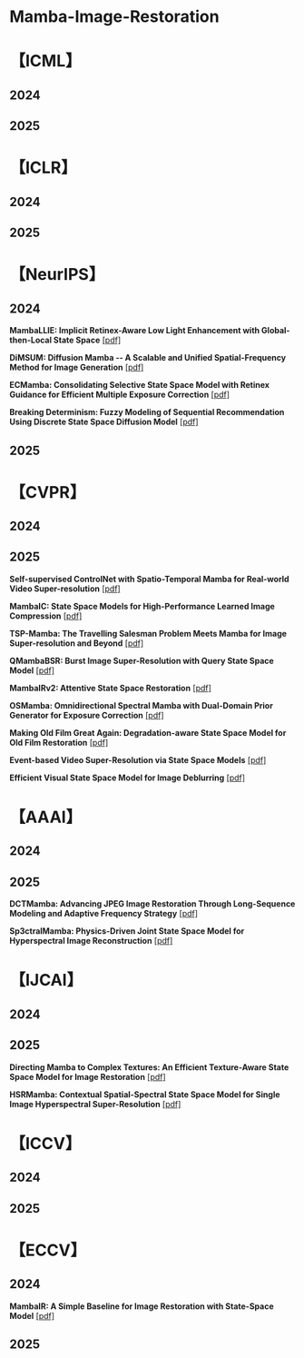 # Mamba-Image-Restoration
# 【ICML】
## 2024
## 2025

# 【ICLR】
## 2024
## 2025

# 【NeurIPS】
## 2024
**MambaLLIE: Implicit Retinex-Aware Low Light Enhancement with Global-then-Local State Space** [[pdf]]( https://proceedings.neurips.cc/paper_files/paper/2024/file/30699996ff411d48903c9752b782a5c1-Paper-Conference.pdf)

**DiMSUM: Diffusion Mamba -- A Scalable and Unified Spatial-Frequency Method for Image Generation** [[pdf]](https://proceedings.neurips.cc/paper_files/paper/2024/file/39bc6e3cbf5a1991d33dc10ebff9a9cf-Paper-Conference.pdf)

**ECMamba: Consolidating Selective State Space Model with Retinex Guidance for Efficient Multiple Exposure Correction** [[pdf]](https://proceedings.neurips.cc/paper_files/paper/2024/file/5fd68e1c262099f846733435d620d574-Paper-Conference.pdf)

**Breaking Determinism: Fuzzy Modeling of Sequential Recommendation Using Discrete State Space Diffusion Model** [[pdf]](https://proceedings.neurips.cc/paper_files/paper/2024/file/286d67ff96f99c614f75dbcfb72a3e5f-Paper-Conference.pdf)


## 2025

# 【CVPR】
## 2024
## 2025

**Self-supervised ControlNet with Spatio-Temporal Mamba for Real-world Video Super-resolution** [[pdf]](https://openaccess.thecvf.com/content/CVPR2025/papers/Shi_Self-supervised_ControlNet_with_Spatio-Temporal_Mamba_for_Real-world_Video_Super-resolution_CVPR_2025_paper.pdf)

**MambaIC: State Space Models for High-Performance Learned Image Compression** [[pdf]](https://openaccess.thecvf.com/content/CVPR2025/papers/Zeng_MambaIC_State_Space_Models_for_High-Performance_Learned_Image_Compression_CVPR_2025_paper.pdf)

**TSP-Mamba: The Travelling Salesman Problem Meets Mamba for Image Super-resolution and Beyond** [[pdf]](https://openaccess.thecvf.com/content/CVPR2025/papers/Zhou_TSP-Mamba_The_Travelling_Salesman_Problem_Meets_Mamba_for_Image_Super-resolution_CVPR_2025_paper.pdf)

**QMambaBSR: Burst Image Super-Resolution with Query State Space Model** [[pdf]](https://openaccess.thecvf.com/content/CVPR2025/papers/Di_QMambaBSR_Burst_Image_Super-Resolution_with_Query_State_Space_Model_CVPR_2025_paper.pdf)

**MambaIRv2: Attentive State Space Restoration** [[pdf]](https://openaccess.thecvf.com/content/CVPR2025/papers/Guo_MambaIRv2_Attentive_State_Space_Restoration_CVPR_2025_paper.pdf)

**OSMamba: Omnidirectional Spectral Mamba with Dual-Domain Prior Generator for Exposure Correction** [[pdf]](https://openaccess.thecvf.com/content/CVPR2025/papers/Li_OSMamba_Omnidirectional_Spectral_Mamba_with_Dual-Domain_Prior_Generator_for_Exposure_CVPR_2025_paper.pdf
)

**Making Old Film Great Again: Degradation-aware State Space Model for Old Film Restoration** [[pdf]](https://openaccess.thecvf.com/content/CVPR2025/papers/Mao_Making_Old_Film_Great_Again_Degradation-aware_State_Space_Model_for_CVPR_2025_paper.pdf)

**Event-based Video Super-Resolution via State Space Models** [[pdf]](https://openaccess.thecvf.com/content/CVPR2025/papers/Xiao_Event-based_Video_Super-Resolution_via_State_Space_Models_CVPR_2025_paper.pdf)

**Efficient Visual State Space Model for Image Deblurring** [[pdf]](https://openaccess.thecvf.com/content/CVPR2025/papers/Kong_Efficient_Visual_State_Space_Model_for_Image_Deblurring_CVPR_2025_paper.pdf)


# 【AAAI】
## 2024
## 2025

**DCTMamba: Advancing JPEG Image Restoration Through Long-Sequence Modeling and Adaptive Frequency Strategy** [[pdf]](https://ojs.aaai.org/index.php/AAAI/article/view/32854)

**Sp3ctralMamba: Physics-Driven Joint State Space Model for Hyperspectral Image Reconstruction** [[pdf]](https://ojs.aaai.org/index.php/AAAI/article/view/32653)








# 【IJCAI】
## 2024
## 2025

**Directing Mamba to Complex Textures: An Efficient Texture-Aware State Space Model for Image Restoration** [[pdf]](https://arxiv.org/abs/2501.16583)

**HSRMamba: Contextual Spatial-Spectral State Space Model for Single Image Hyperspectral Super-Resolution** [[pdf]](
https://arxiv.org/abs/2501.18500)



# 【ICCV】
## 2024
## 2025

# 【ECCV】
## 2024

**MambaIR: A Simple Baseline for Image Restoration with State-Space Model** [[pdf]](https://arxiv.org/abs/2501.16583)


## 2025



